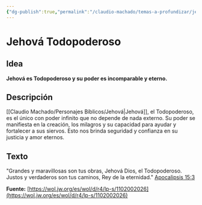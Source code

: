 ```yaml
---
{"dg-publish":true,"permalink":"/claudio-machado/temas-a-profundizar/jehova-dios/jehova-todopoderoso/","tags":["Jehová"]}
---
```


# Jehová Todopoderoso

## Idea
**Jehová es Todopoderoso y su poder es incomparable y eterno.**

## Descripción
[[Claudio Machado/Personajes Bíblicos/Jehová\|Jehová]], el Todopoderoso, es el único con poder infinito que no depende de nada externo. Su poder se manifiesta en la creación, los milagros y su capacidad para ayudar y fortalecer a sus siervos. Esto nos brinda seguridad y confianza en su justicia y amor eternos.

## Texto
"Grandes y maravillosas son tus obras, Jehová Dios, el Todopoderoso. Justos y verdaderos son tus caminos, Rey de la eternidad." [Apocalipsis 15:3](https://www.jw.org/es/biblioteca/biblia/nwt/libros/apocalipsis/15/#v3)

**Fuente:** [https://wol.jw.org/es/wol/d/r4/lp-s/1102002026](https://wol.jw.org/es/wol/d/r4/lp-s/1102002026)


